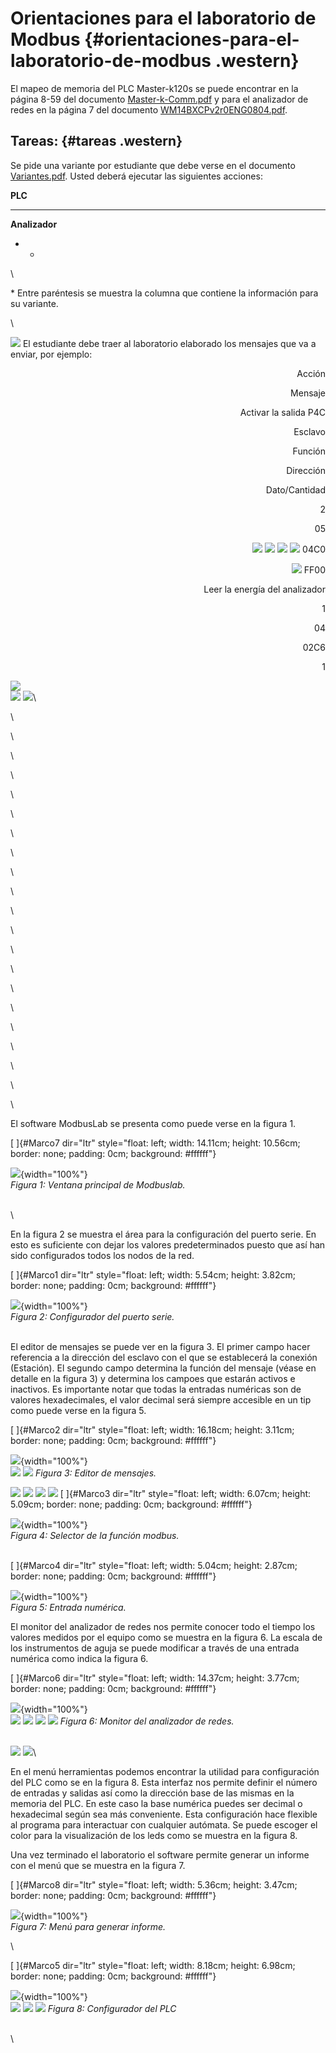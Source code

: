 Orientaciones para el laboratorio de Modbus {#orientaciones-para-el-laboratorio-de-modbus .western}
===========================================

El mapeo de memoria del PLC Master-k120s se puede encontrar en la página
8-59 del documento
[Master-k-Comm.pdf](http://univirt.em.reduc.edu.cu/mod/resource/view.php?id=690)
y para el analizador de redes en la página 7 del documento
[WM14BXCPv2r0ENG0804.pdf](http://univirt.em.reduc.edu.cu/mod/resource/view.php?id=691).

Tareas: {#tareas .western}
-------

Se pide una variante por estudiante que debe verse en el documento
[Variantes.pdf](http://univirt.em.reduc.edu.cu/mod/resource/view.php?id=692).
Usted deberá ejecutar las siguientes acciones:

**PLC**

-   -   -   -   -   -   -   

**Analizador**

-   -   

\

\* Entre paréntesis se muestra la columna que contiene la información
para su variante.

\

![](Orientaciones_para_el_laboratorio_html_6bd9e23fbd7fba31.gif) El
estudiante debe traer al laboratorio elaborado los mensajes que va a
enviar, por ejemplo:

<div align="right">

Acción

Mensaje

Activar la salida P4C

Esclavo

Función

Dirección

Dato/Cantidad

2

05

![](Orientaciones_para_el_laboratorio_html_ce21b96b0a33de96.gif)
![](Orientaciones_para_el_laboratorio_html_b5bb3f65dc684dbb.gif)
![](Orientaciones_para_el_laboratorio_html_6e940c1d15b06656.gif)
![](Orientaciones_para_el_laboratorio_html_f609de33f8ba1d56.gif) 04C0

![](Orientaciones_para_el_laboratorio_html_3f6bb5ef55ade789.gif) FF00

Leer la energía del analizador

1

04

02C6

1

</div>

![](Orientaciones_para_el_laboratorio_html_5374345953771fa1.gif)\
![](Orientaciones_para_el_laboratorio_html_88c38101278ccd41.gif)
![](Orientaciones_para_el_laboratorio_html_c6cd4e2f4dd89535.gif)\

\

\

\

\

\

\

\

\

\

\

\

\

\

\

\

\

\

\

\

\

\

El software ModbusLab se presenta como puede verse en la figura 1.

[ ]{#Marco7 dir="ltr"
style="float: left; width: 14.11cm; height: 10.56cm; border: none; padding: 0cm; background: #ffffff"}

![](Orientaciones_para_el_laboratorio_html_a3c36e142383942f.png){width="100%"}\
*Figura 1: Ventana principal de Modbuslab.*

\
\

En la figura 2 se muestra el área para la configuración del puerto
serie. En esto es suficiente con dejar los valores predeterminados
puesto que así han sido configurados todos los nodos de la red.

[ ]{#Marco1 dir="ltr"
style="float: left; width: 5.54cm; height: 3.82cm; border: none; padding: 0cm; background: #ffffff"}

![](Orientaciones_para_el_laboratorio_html_c62b4826ed44c77b.png){width="100%"}\
*Figura 2: Configurador del puerto serie.*

\
El editor de mensajes se puede ver en la figura 3. El primer campo hacer
referencia a la dirección del esclavo con el que se establecerá la
conexión (Estación). El segundo campo determina la función del mensaje
(véase en detalle en la figura 3) y determina los campoes que estarán
activos e inactivos. Es importante notar que todas la entradas numéricas
son de valores hexadecimales, el valor decimal será siempre accesible en
un tip como puede verse en la figura 5.

[ ]{#Marco2 dir="ltr"
style="float: left; width: 16.18cm; height: 3.11cm; border: none; padding: 0cm; background: #ffffff"}

![](Orientaciones_para_el_laboratorio_html_ec145c343e62aaf5.png){width="100%"}\
![](Orientaciones_para_el_laboratorio_html_8f734337a1fa50e9.gif)
![](Orientaciones_para_el_laboratorio_html_c98016e6399cd823.gif) *Figura
3: Editor de mensajes.*

![](Orientaciones_para_el_laboratorio_html_489c99d7597aa168.gif)
![](Orientaciones_para_el_laboratorio_html_39c9dbc14414711a.gif)
![](Orientaciones_para_el_laboratorio_html_de9d50cb7cc3a811.gif)
![](Orientaciones_para_el_laboratorio_html_63c2ae7e09b05987.gif) [
]{#Marco3 dir="ltr"
style="float: left; width: 6.07cm; height: 5.09cm; border: none; padding: 0cm; background: #ffffff"}

![](Orientaciones_para_el_laboratorio_html_80eb937eeb844580.png){width="100%"}\
*Figura 4: Selector de la función modbus.*

\
[ ]{#Marco4 dir="ltr"
style="float: left; width: 5.04cm; height: 2.87cm; border: none; padding: 0cm; background: #ffffff"}

![](Orientaciones_para_el_laboratorio_html_df9e71cd759a2202.png){width="100%"}\
*Figura 5: Entrada numérica.*

El monitor del analizador de redes nos permite conocer todo el tiempo
los valores medidos por el equipo como se muestra en la figura 6. La
escala de los instrumentos de aguja se puede modificar a través de una
entrada numérica como indica la figura 6.

[ ]{#Marco6 dir="ltr"
style="float: left; width: 14.37cm; height: 3.77cm; border: none; padding: 0cm; background: #ffffff"}

![](Orientaciones_para_el_laboratorio_html_85c7876e0ada5899.png){width="100%"}\
![](Orientaciones_para_el_laboratorio_html_94003d29ac9cc80f.gif)
![](Orientaciones_para_el_laboratorio_html_27c66f567b34645e.gif)
![](Orientaciones_para_el_laboratorio_html_c105441136e6f938.gif)
![](Orientaciones_para_el_laboratorio_html_659c137372fad3bf.gif) *Figura
6: Monitor del analizador de redes.*

\
![](Orientaciones_para_el_laboratorio_html_42d46b23f69ffded.gif)
![](Orientaciones_para_el_laboratorio_html_cb4c599fca6d62d8.gif)\

En el menú herramientas podemos encontrar la utilidad para configuración
del PLC como se en la figura 8. Esta interfaz nos permite definir el
número de entradas y salidas así como la dirección base de las mismas en
la memoria del PLC. En este caso la base numérica puedes ser decimal o
hexadecimal según sea más conveniente. Esta configuración hace flexible
al programa para interactuar con cualquier autómata. Se puede escoger el
color para la visualización de los leds como se muestra en la figura 8.

Una vez terminado el laboratorio el software permite generar un informe
con el menú que se muestra en la figura 7.

[ ]{#Marco8 dir="ltr"
style="float: left; width: 5.36cm; height: 3.47cm; border: none; padding: 0cm; background: #ffffff"}

![](Orientaciones_para_el_laboratorio_html_854912dafacce3ba.png){width="100%"}\
*Figura 7: Menú para generar informe.*

\

[ ]{#Marco5 dir="ltr"
style="float: left; width: 8.18cm; height: 6.98cm; border: none; padding: 0cm; background: #ffffff"}

![](Orientaciones_para_el_laboratorio_html_9d68952e0b7948d1.png){width="100%"}\
![](Orientaciones_para_el_laboratorio_html_771611079e88ba38.gif)
![](Orientaciones_para_el_laboratorio_html_1adb9d396ade56c1.gif)
![](Orientaciones_para_el_laboratorio_html_32fd1ce45ee49959.gif) *Figura
8: Configurador del PLC*

\
\

